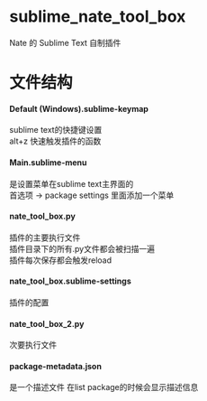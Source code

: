 # sublime_nate_tool_box  
Nate 的 Sublime Text 自制插件

# 文件结构

#### Default (Windows).sublime-keymap  
sublime text的快捷键设置  
alt+z 快速触发插件的函数  

#### Main.sublime-menu  
是设置菜单在sublime text主界面的  
首选项 -> package settings 里面添加一个菜单

#### nate_tool_box.py  
插件的主要执行文件  
插件目录下的所有.py文件都会被扫描一遍  
插件每次保存都会触发reload

#### nate_tool_box.sublime-settings  
插件的配置

#### nate_tool_box_2.py  
次要执行文件

#### package-metadata.json  
是一个描述文件 在list package的时候会显示描述信息
